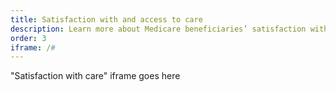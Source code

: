 ```yaml
---
title: Satisfaction with and access to care
description: Learn more about Medicare beneficiaries’ satisfaction with and access to care by year.
order: 3
iframe: /#
---
```


"Satisfaction with care" iframe goes here
